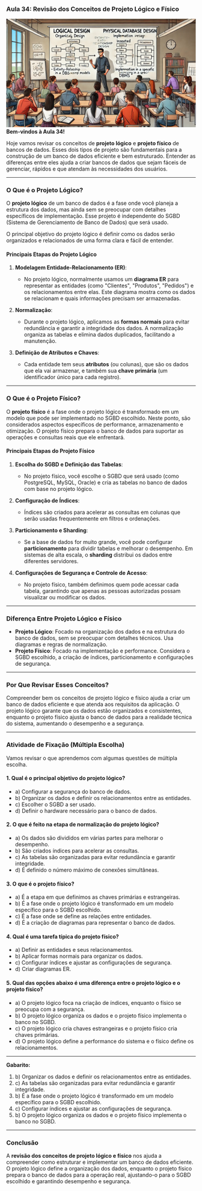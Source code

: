 ### Aula 34: Revisão dos Conceitos de Projeto Lógico e Físico
![](./assets/34.jpeg)
**Bem-vindos à Aula 34!**

Hoje vamos revisar os conceitos de **projeto lógico** e **projeto físico** de bancos de dados. Esses dois tipos de projeto são fundamentais para a construção de um banco de dados eficiente e bem estruturado. Entender as diferenças entre eles ajuda a criar bancos de dados que sejam fáceis de gerenciar, rápidos e que atendam às necessidades dos usuários.

---

### O Que é o Projeto Lógico?

O **projeto lógico** de um banco de dados é a fase onde você planeja a estrutura dos dados, mas ainda sem se preocupar com detalhes específicos de implementação. Esse projeto é independente do SGBD (Sistema de Gerenciamento de Banco de Dados) que será usado. 

O principal objetivo do projeto lógico é definir como os dados serão organizados e relacionados de uma forma clara e fácil de entender.

#### Principais Etapas do Projeto Lógico

1. **Modelagem Entidade-Relacionamento (ER)**:
   - No projeto lógico, normalmente usamos um **diagrama ER** para representar as entidades (como "Clientes", "Produtos", "Pedidos") e os relacionamentos entre elas. Este diagrama mostra como os dados se relacionam e quais informações precisam ser armazenadas.

2. **Normalização**:
   - Durante o projeto lógico, aplicamos as **formas normais** para evitar redundância e garantir a integridade dos dados. A normalização organiza as tabelas e elimina dados duplicados, facilitando a manutenção.

3. **Definição de Atributos e Chaves**:
   - Cada entidade tem seus **atributos** (ou colunas), que são os dados que ela vai armazenar, e também sua **chave primária** (um identificador único para cada registro).

---

### O Que é o Projeto Físico?

O **projeto físico** é a fase onde o projeto lógico é transformado em um modelo que pode ser implementado no SGBD escolhido. Neste ponto, são considerados aspectos específicos de performance, armazenamento e otimização. O projeto físico prepara o banco de dados para suportar as operações e consultas reais que ele enfrentará.

#### Principais Etapas do Projeto Físico

1. **Escolha do SGBD e Definição das Tabelas**:
   - No projeto físico, você escolhe o SGBD que será usado (como PostgreSQL, MySQL, Oracle) e cria as tabelas no banco de dados com base no projeto lógico.

2. **Configuração de Índices**:
   - Índices são criados para acelerar as consultas em colunas que serão usadas frequentemente em filtros e ordenações.

3. **Particionamento e Sharding**:
   - Se a base de dados for muito grande, você pode configurar **particionamento** para dividir tabelas e melhorar o desempenho. Em sistemas de alta escala, o **sharding** distribui os dados entre diferentes servidores.

4. **Configurações de Segurança e Controle de Acesso**:
   - No projeto físico, também definimos quem pode acessar cada tabela, garantindo que apenas as pessoas autorizadas possam visualizar ou modificar os dados.

---

### Diferença Entre Projeto Lógico e Físico

- **Projeto Lógico**: Focado na organização dos dados e na estrutura do banco de dados, sem se preocupar com detalhes técnicos. Usa diagramas e regras de normalização.
- **Projeto Físico**: Focado na implementação e performance. Considera o SGBD escolhido, a criação de índices, particionamento e configurações de segurança.

---

### Por Que Revisar Esses Conceitos?

Compreender bem os conceitos de projeto lógico e físico ajuda a criar um banco de dados eficiente e que atenda aos requisitos da aplicação. O projeto lógico garante que os dados estão organizados e consistentes, enquanto o projeto físico ajusta o banco de dados para a realidade técnica do sistema, aumentando o desempenho e a segurança.

---

### Atividade de Fixação (Múltipla Escolha)

Vamos revisar o que aprendemos com algumas questões de múltipla escolha.

#### 1. Qual é o principal objetivo do **projeto lógico**?
   - a) Configurar a segurança do banco de dados.
   - b) Organizar os dados e definir os relacionamentos entre as entidades.
   - c) Escolher o SGBD a ser usado.
   - d) Definir o hardware necessário para o banco de dados.

#### 2. O que é feito na etapa de **normalização** do projeto lógico?
   - a) Os dados são divididos em várias partes para melhorar o desempenho.
   - b) São criados índices para acelerar as consultas.
   - c) As tabelas são organizadas para evitar redundância e garantir integridade.
   - d) É definido o número máximo de conexões simultâneas.

#### 3. O que é o **projeto físico**?
   - a) É a etapa em que definimos as chaves primárias e estrangeiras.
   - b) É a fase onde o projeto lógico é transformado em um modelo específico para o SGBD escolhido.
   - c) É a fase onde se define as relações entre entidades.
   - d) É a criação de diagramas para representar o banco de dados.

#### 4. Qual é uma tarefa típica do projeto físico?
   - a) Definir as entidades e seus relacionamentos.
   - b) Aplicar formas normais para organizar os dados.
   - c) Configurar índices e ajustar as configurações de segurança.
   - d) Criar diagramas ER.

#### 5. Qual das opções abaixo é uma diferença entre o projeto lógico e o projeto físico?
   - a) O projeto lógico foca na criação de índices, enquanto o físico se preocupa com a segurança.
   - b) O projeto lógico organiza os dados e o projeto físico implementa o banco no SGBD.
   - c) O projeto lógico cria chaves estrangeiras e o projeto físico cria chaves primárias.
   - d) O projeto lógico define a performance do sistema e o físico define os relacionamentos.

---

**Gabarito:**
1. b) Organizar os dados e definir os relacionamentos entre as entidades.
2. c) As tabelas são organizadas para evitar redundância e garantir integridade.
3. b) É a fase onde o projeto lógico é transformado em um modelo específico para o SGBD escolhido.
4. c) Configurar índices e ajustar as configurações de segurança.
5. b) O projeto lógico organiza os dados e o projeto físico implementa o banco no SGBD.

---

### Conclusão

A **revisão dos conceitos de projeto lógico e físico** nos ajuda a compreender como estruturar e implementar um banco de dados eficiente. O projeto lógico define a organização dos dados, enquanto o projeto físico prepara o banco de dados para a operação real, ajustando-o para o SGBD escolhido e garantindo desempenho e segurança.